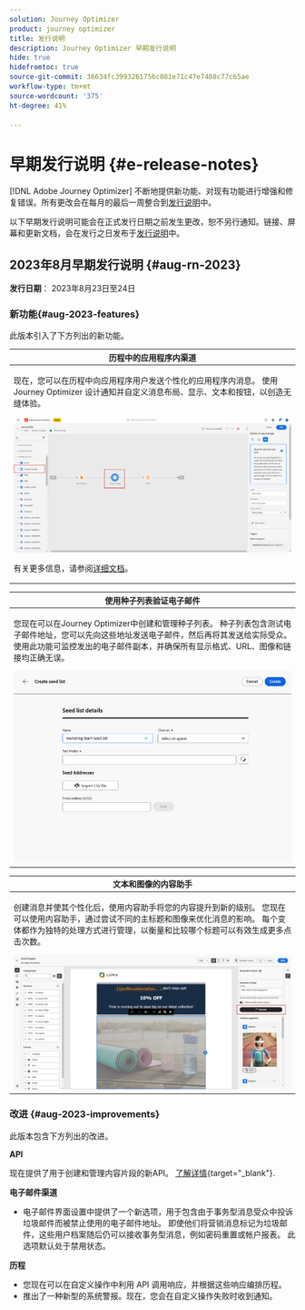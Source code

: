 ```yaml
---
solution: Journey Optimizer
product: journey optimizer
title: 发行说明
description: Journey Optimizer 早期发行说明
hide: true
hidefromtoc: true
source-git-commit: 36634fc3993261756c081e71c47e7408c77c65ae
workflow-type: tm+mt
source-wordcount: '375'
ht-degree: 41%

---
```


# 早期发行说明 {#e-release-notes}

[!DNL Adobe Journey Optimizer] 不断地提供新功能、对现有功能进行增强和修复错误。所有更改会在每月的最后一周整合到[发行说明](release-notes.md)中。

以下早期发行说明可能会在正式发行日期之前发生更改，恕不另行通知。链接、屏幕和更新文档，会在发行之日发布于[发行说明](release-notes.md)中。

## 2023年8月早期发行说明 {#aug-rn-2023}

**发行日期**： 2023年8月23日至24日

### 新功能{#aug-2023-features}

此版本引入了下方列出的新功能。

<table>
<thead>
<tr>
<th><strong>历程中的应用程序内渠道</strong><br/></th>
</tr>
</thead>
<tbody>
<tr>
<td>
<p>现在，您可以在历程中向应用程序用户发送个性化的应用程序内消息。 使用 Journey Optimizer 设计通知并自定义消息布局、显示、文本和按钮，以创造无缝体验。</p>
<img src="assets/in_app_journey_1.png"/>
<p>有关更多信息，请参阅<a href="../in-app/get-started-in-app.md">详细文档</a>。</p>
</tr>
</tbody>
</table>


<table>
<thead>
<tr>
<th><strong>使用种子列表验证电子邮件</strong><br/></th>
</tr>
</thead>
<tbody>
<tr>
<td>
<p>您现在可以在Journey Optimizer中创建和管理种子列表。 种子列表包含测试电子邮件地址，您可以先向这些地址发送电子邮件，然后再将其发送给实际受众。 使用此功能可监控发出的电子邮件副本，并确保所有显示格式、URL、图像和链接均正确无误。</p>
<img src="../configuration/assets/seed-list-details.png">
<!--p>For more information, refer to the <a href="../audience/get-started-audience-orchestration.md">detailed documentation</a>.</p-->
</td>
</tr>
</tbody>
</table>


<table>
<thead>
<tr>
<th><strong>文本和图像的内容助手</strong><br/></th>
</tr>
</thead>
<tbody>
<tr>
<td>
<p>创建消息并使其个性化后，使用内容助手将您的内容提升到新的级别。 您现在可以使用内容助手，通过尝试不同的主标题和图像来优化消息的影响。 每个变体都作为独特的处理方式进行管理，以衡量和比较哪个标题可以有效生成更多点击次数。</p>
<img src="assets/gen-ai-image-2.png"/>
<!--p>For more information, refer to the <a href="../start/search-filter-categorize.md#tags">detailed documentation</a>.</p-->
</td>
</tr>
</tbody>
</table>



### 改进 {#aug-2023-improvements}

此版本包含下方列出的改进。

**API**

现在提供了用于创建和管理内容片段的新API。 [了解详情](https://developer.adobe.com/journey-optimizer-apis/references/content-templates/#tag/Content-fragment-API){target="_blank"}.

**电子邮件渠道**

* 电子邮件界面设置中提供了一个新选项，用于包含由于事务型消息受众中投诉垃圾邮件而被禁止使用的电子邮件地址。 即使他们将营销消息标记为垃圾邮件，这些用户档案随后仍可以接收事务型消息，例如密码重置或帐户报表。 此选项默认处于禁用状态。

**历程**

* 您现在可以在自定义操作中利用 API 调用响应，并根据这些响应编排历程。
* 推出了一种新型的系统警报。现在，您会在自定义操作失败时收到通知。
